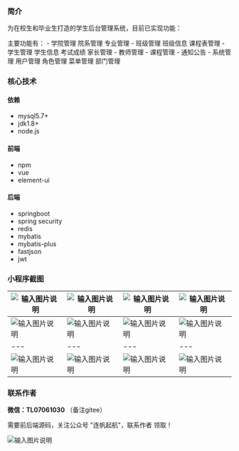 ### 简介
为在校生和毕业生打造的学生后台管理系统，目前已实现功能：

主要功能有：
    - 学院管理
        院系管理
        专业管理
    - 班级管理
        班级信息
        课程表管理
    - 学生管理
        学生信息
        考试成绩
        家长管理
    - 教师管理
    - 课程管理
    - 通知公告
    - 系统管理
        用户管理
        角色管理
        菜单管理
        部门管理

### 核心技术
#### 依赖
- mysql5.7+
- jdk1.8+
- node.js
#### 前端
- npm
- vue
- element-ui
#### 后端
- springboot
- spring security
- redis
- mybatis
- mybatis-plus
- fastjson
- jwt

### 小程序截图
|![输入图片说明](imgs/DF3D15EF052DDC53674240C6940FD8A4.jpg)|![输入图片说明](imgs/8F0E8E9BD0189F07233759EC0D5ACC1E.jpg)|![输入图片说明](imgs/74C88C49D11715596A493C9F355A0BDA.jpg)|![输入图片说明](imgs/CCB0B465E7899C177114BF637855005D.jpg)|
|---|---|---|---|
|![输入图片说明](imgs/950B1BCB0D7BC2F8B768B40003C445FE.jpg)|![输入图片说明](imgs/C5DA1D858766518EDDA70213B0209389.jpg)|![输入图片说明](imgs/0DBA62F1FFCFF7ADE136AEB365D6B4C6%20-%20%E5%89%AF%E6%9C%AC.jpg)|![输入图片说明](imgs/3C2B0636550EBEF8070EFECD45C52AEF.jpg)|
|---|---|---|---|
|![输入图片说明](imgs/76DCFD3438255FE4E813B221AB4F2384.jpg)|![输入图片说明](imgs/CD31D18331CCFBB5D4FEAD22EF829125.jpg)|![输入图片说明](imgs/EBCEB148A28ECCE784F11D390D0B5F34.jpg)|![输入图片说明](imgs/2D40AEA666CFE5085044803DD9AB6749.jpg)|

### 联系作者
 **微信：TL07061030** （备注gitee）

需要前后端源码，关注公众号 "连帆起航"，联系作者 领取！

![输入图片说明](imgs/gzh.png)
